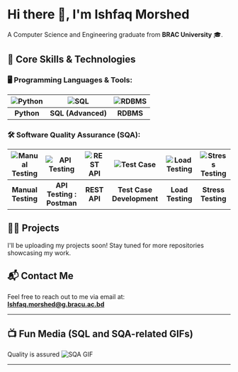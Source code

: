# Hi there 👋, I'm **Ishfaq Morshed**  
A Computer Science and Engineering graduate from **BRAC University** 🎓.

## 🔧 Core Skills & Technologies

### 🖥️ Programming Languages & Tools:

| ![Python](https://img.icons8.com/?size=100&id=13441&format=png&color=000000) | ![SQL](https://img.icons8.com/?size=100&id=J6KcaRLsTgpZ&format=png&color=000000) | ![RDBMS](https://img.icons8.com/?size=100&id=31478&format=png&color=000000) |
|:--:|:--:|:--:|
| **Python** | **SQL (Advanced)** | **RDBMS** |

### 🛠️ Software Quality Assurance (SQA):

| ![Manual Testing](https://img.icons8.com/?size=100&id=iNamA11qJFJq&format=png&color=000000) | ![API Testing](https://img.icons8.com/?size=100&id=32VTxWwd6gOB&format=png&color=000000) | ![REST API](https://img.icons8.com/?size=100&id=fuE9lK4QCkwn&format=png&color=000000) | ![Test Case](https://img.icons8.com/?size=100&id=RgBKcYs9ShAW&format=png&color=000000) | ![Load Testing](https://img.icons8.com/?size=100&id=4V3PMUWE1tYc&format=png&color=000000) | ![Stress Testing](https://img.icons8.com/?size=100&id=11898&format=png&color=000000) |
|:--:|:--:|:--:|:--:|:--:|:--:|
| **Manual Testing** | **API Testing : Postman** | **REST API** | **Test Case Development** | **Load Testing** | **Stress Testing** |

## 🧑‍💻 Projects

I'll be uploading my projects soon! Stay tuned for more repositories showcasing my work.

## 📬 Contact Me

Feel free to reach out to me via email at:  
[**Ishfaq.morshed@g.bracu.ac.bd**](mailto:Ishfaq.morshed@g.bracu.ac.bd)

---

## 📺 Fun Media (SQL and SQA-related GIFs)


Quality is assured 
![SQA GIF](https://media2.giphy.com/media/v1.Y2lkPTc5MGI3NjExazhqM3EyeTFhMGhwam9uMWp6MDV4c3p4MnJibDA3ZmF6bDhibWk2aSZlcD12MV9pbnRlcm5hbF9naWZfYnlfaWQmY3Q9Zw/3o7WTL4qQCbbLLV2Pm/giphy.gif)

---
